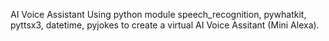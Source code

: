 AI Voice Assistant Using python module speech_recognition, pywhatkit, pyttsx3, datetime, pyjokes to create 
a virtual AI Voice Assitant (Mini Alexa).
